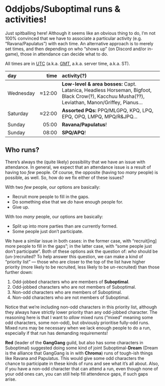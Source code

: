 # Oddjobs/Suboptimal runs & activities!

Just spitballing here! Although it seems like an obvious thing to do, I’m not
100% convinced that we have to associate a particular activity (e\.g.
“Ravana/Papulatus”) with each time. An alternative approach is to merely set
times, and then depending on who “shows up” (on Discord and/or in-game), those
in attendance can decide what to do.

All times are in
[UTC](https://en.wikipedia.org/wiki/Coordinated_Universal_Time) (a\.k\.a.
[GMT](https://en.wikipedia.org/wiki/Greenwich_Mean_Time), a\.k\.a. server time,
a\.k\.a. ST).

| day       |   time | activity(?)                                                                                                                                  |
| :-------- | -----: | :------------------------------------------------------------------------------------------------------------------------------------------- |
| Wednesday | ≈12:00 | **Low-level & area bosses:** Capt. Latanica, Headless Horseman, Bigfoot, Black Crow(‽), Kacchuu Musha(‽‽), Leviathan, Manon/Griffey, Pianus… |
| Saturday  | ≈22:00 | **Assorted PQs:** PPQ/MLGPQ, KPQ, LPQ, EPQ, OPQ, LMPQ, MPQ/R&JPQ…                                                                            |
| Sunday    |  05:00 | **Ravana/Papulatus**!                                                                                                                        |
| Sunday    |  08:00 | **SPQ/APQ**!                                                                                                                                 |

## Who runs?

There’s always the (quite likely) possibility that we have an issue with
attendance. In general, we expect that an attendance issue is a result of
having too _few_ people. Of course, the opposite (having too _many_ people) is
possible, as well. So, how do we fix either of these issues?

With two _few_ people, our options are basically:

- Recruit more people to fill in the gaps.
- Do something else that we _do_ have enough people for.
- Give up.

With too _many_ people, our options are basically:

- Split up into more parties than are currently formed.
- Some people just don’t participate.

We have a similar issue in both cases: in the former case, with “recruit\[ing\]
more people to fill in the gaps”; in the latter case, with “some people just
don’t participate”. Both of these options ask the question of: _who_ should be
(un-)recruited? To help answer this question, we can make a kind of “priority
list” — those who are closer to the top of the list have higher priority (more
likely to be recruited, less likely to be un-recruited) than those further
down:

1. Odd-jobbed characters who are members of **Suboptimal**.
2. Odd-jobbed characters who are not members of Suboptimal.
3. Non-odd characters who are members of Suboptimal.
4. Non-odd characters who are not members of Suboptimal.

Notice that we’re including non-odd characters in this priority list, although
they always have strictly lower priority than any odd-jobbed character. The
reasoning here is that I want to _allow_ mixed runs (“mixed” meaning some odd
characters, some non-odd), but obviously prioritise fully-odd runs. Mixed runs
may be necessary when we lack enough people to do a run, especially if that run
has demanding requirements!

**Red** (leader of the **GangGang** guild, but also has some characters in
Suboptimal) suggested doing some kind of joint Suboptimal-**Dream** (Dream is
the alliance that GangGang is in with **Chroma**) runs of tough-ish things like
Ravana and Papulatus. This would give some odd characters the chance to
participate in these kinds of runs and see what it’s all about. Also, if you
have a non-odd character that can attend a run, even though none of your odd
ones can, you can still help fill attendence gaps, if such gaps arise.
